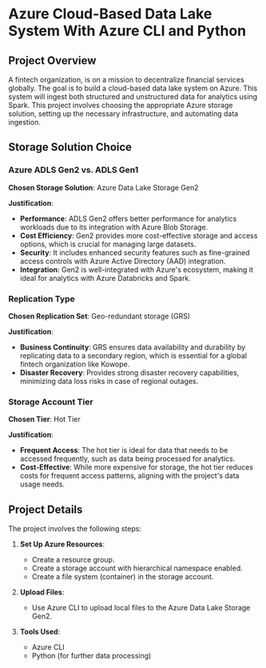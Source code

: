 # Azure Cloud-Based Data Lake System With Azure CLI and Python

## Project Overview

A fintech organization, is on a mission to decentralize financial services globally. The goal is to build a cloud-based data lake system on Azure. This system will ingest both structured and unstructured data for analytics using Spark. This project involves choosing the appropriate Azure storage solution, setting up the necessary infrastructure, and automating data ingestion.

## Storage Solution Choice

### Azure ADLS Gen2 vs. ADLS Gen1

**Chosen Storage Solution**: Azure Data Lake Storage Gen2

**Justification**:
- **Performance**: ADLS Gen2 offers better performance for analytics workloads due to its integration with Azure Blob Storage.
- **Cost Efficiency**: Gen2 provides more cost-effective storage and access options, which is crucial for managing large datasets.
- **Security**: It includes enhanced security features such as fine-grained access controls with Azure Active Directory (AAD) integration.
- **Integration**: Gen2 is well-integrated with Azure's ecosystem, making it ideal for analytics with Azure Databricks and Spark.

### Replication Type

**Chosen Replication Set**: Geo-redundant storage (GRS)

**Justification**:
- **Business Continuity**: GRS ensures data availability and durability by replicating data to a secondary region, which is essential for a global fintech organization like Kowope.
- **Disaster Recovery**: Provides strong disaster recovery capabilities, minimizing data loss risks in case of regional outages.

### Storage Account Tier

**Chosen Tier**: Hot Tier

**Justification**:
- **Frequent Access**: The hot tier is ideal for data that needs to be accessed frequently, such as data being processed for analytics.
- **Cost-Effective**: While more expensive for storage, the hot tier reduces costs for frequent access patterns, aligning with the project's data usage needs.

## Project Details

The project involves the following steps:

1. **Set Up Azure Resources**: 
   - Create a resource group.
   - Create a storage account with hierarchical namespace enabled.
   - Create a file system (container) in the storage account.

2. **Upload Files**: 
   - Use Azure CLI to upload local files to the Azure Data Lake Storage Gen2.

3. **Tools Used**:
   - Azure CLI
   - Python (for further data processing)